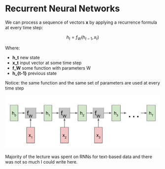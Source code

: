 # Recurrent Neural Networks

We can process a sequence of vectors **x** by applying a recurrence formula at every time step:

$$ h_t = f_W(h_{t-1}, x_t) $$

Where:
- **h_t** new state
- **x_t** input vector at some time step 
- **f_W** some function with parameters W
- **h_{t-1}** previous state

Notice: the same function and the same set of parameters are used at every time step

![RNN Computational Graph](rnn_computational_graph.png)

Majority of the lecture was spent on RNNs for text-based data and there was not so much I could write here.

